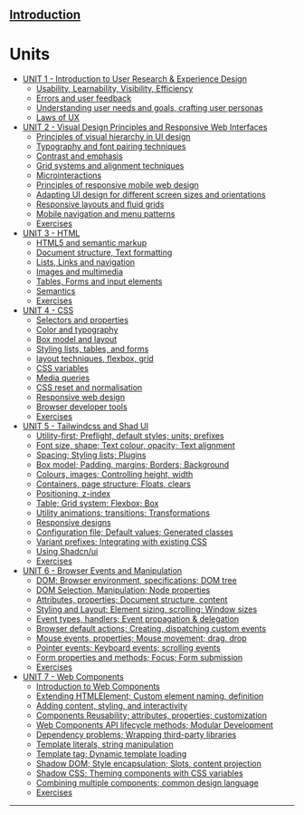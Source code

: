 [Introduction](introduction.md)
---
# Units

- [UNIT 1 - Introduction to User Research & Experience Design]()
    - [Usability, Learnability, Visibility, Efficiency](./unit1/1.1.md)
    - [Errors and user feedback](./unit1/1.2.md)
    - [Understanding user needs and goals, crafting user personas](./unit1/1.3.md)
    - [Laws of UX](./unit1/1.4.md)
 - [UNIT 2 - Visual Design Principles and Responsive Web Interfaces]()
    - [Principles of visual hierarchy in UI design](./unit2/2.1.md)
    - [Typography and font pairing techniques](./unit2/2.2.md)
    - [Contrast and emphasis](./unit2/2.3.md)
    - [Grid systems and alignment techniques](./unit2/2.4.md)
    - [Microinteractions](./unit2/2.5.md)
    - [Principles of responsive mobile web design](./unit2/2.6.md)
    - [Adapting UI design for different screen sizes and orientations](./unit2/2.7.md)
    - [Responsive layouts and fluid grids](./unit2/2.8.md)
    - [Mobile navigation and menu patterns](./unit2/2.9.md)
    - [Exercises](./unit2/exercises.md)
 - [UNIT 3 - HTML]()
    - [HTML5 and semantic markup](./unit3/3.1.md)
    - [Document structure, Text formatting](./unit3/3.2.md)
    - [Lists, Links and navigation](./unit3/3.3.md)
    - [Images and multimedia](./unit3/3.4.md)
    - [Tables, Forms and input elements](./unit3/3.5.md)
    - [Semantics](./unit3/3.6.md)
    - [Exercises](./unit3/exercises.md)
- [UNIT 4 - CSS]()
    - [Selectors and properties](./unit4/4.1.md)
    - [Color and typography](./unit4/4.2.md)
    - [Box model and layout](./unit4/4.3.md)
    - [Styling lists, tables, and forms](./unit4/4.4.md)
    - [layout techniques, flexbox, grid](./unit4/4.5.md)
    - [CSS variables](./unit4/4.6.md)
    - [Media queries ](./unit4/4.7.md)
    - [CSS reset and normalisation](./unit4/4.8.md)
    - [Responsive web design](./unit4/4.9.md)
    - [Browser developer tools](./unit4/4.10.md)
    - [Exercises](./unit4/exercises.md)
- [UNIT 5 - Tailwindcss and Shad UI]()
    - [Utility-first; Preflight, default styles; units; prefixes](./unit5/5.1.md)
    - [Font size, shape; Text colour, opacity; Text alignment](./unit5/5.2.md)
    - [Spacing; Styling lists; Plugins](./unit5/5.3.md)
    - [Box model; Padding, margins; Borders; Background](./unit5/5.4.md)
    - [Colours, images; Controlling height, width](./unit5/5.5.md)
    - [Containers, page structure; Floats, clears](./unit5/5.6.md)
    - [Positioning,  z-index](./unit5/5.7.md)
    - [Table; Grid system; Flexbox; Box](./unit5/5.8.md)
    - [Utility animations; transitions; Transformations](./unit5/5.9.md)
    - [Responsive designs](./unit5/5.10.md)
    - [Configuration file; Default values; Generated classes](./unit5/5.11.md)
    - [Variant prefixes; Integrating with existing CSS](./unit5/5.12.md)
    - [Using Shadcn/ui](./unit5/5.13.md)
    - [Exercises](./unit5/exercises.md)
- [UNIT 6 - Browser Events and Manipulation]()
    - [ DOM; Browser environment, specifications; DOM tree](./unit6/6.1.md)
    - [DOM Selection, Manipulation; Node properties](./unit6/6.2.md)
    - [Attributes, properties; Document structure, content](./unit6/6.3.md)
    - [Styling and Layout; Element sizing, scrolling; Window sizes](./unit6/6.4.md)
    - [Event types, handlers; Event propagation & delegation](./unit6/6.5.md)
    - [Browser default actions; Creating, dispatching custom events](./unit6/6.6.md)
    - [Mouse events, properties; Mouse movement; drag, drop](./unit6/6.7.md)
    - [Pointer events; Keyboard events; scrolling events](./unit6/6.8.md)
    - [Form properties and methods; Focus; Form submission](./unit6/6.9.md)
    - [Exercises](./unit6/exercises.md)
- [UNIT 7 - Web Components]()
    - [Introduction to Web Components](./unit7/7.1.md)
    - [Extending HTMLElement; Custom element naming, definition](./unit7/7.2.md)
    - [Adding content, styling, and interactivity](./unit7/7.3.md)
    - [Components Reusability; attributes, properties; customization](./unit7/7.4.md)
    - [Web Components API lifecycle methods; Modular Development](./unit7/7.5.md)
    - [Dependency problems; Wrapping third-party libraries](./unit7/7.6.md)
    - [Template literals, string manipulation](./unit7/7.7.md)
    - [Template tag; Dynamic template loading](./unit7/7.8.md)
    - [Shadow DOM; Style encapsulation; Slots, content projection](./unit7/7.9.md)
    - [Shadow CSS; Theming components with CSS variables](./unit7/7.10.md)
    - [Combining multiple components; common design language](./unit7/7.11.md)
    - [Exercises](./unit7/exercises.md)

---